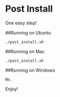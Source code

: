 # Post Install
One easy step!

##Running on Ubuntu

    ./post_install.sh

##Running on Mac

	./post_install.sh

##Running on Windows

	No.

Enjoy!
